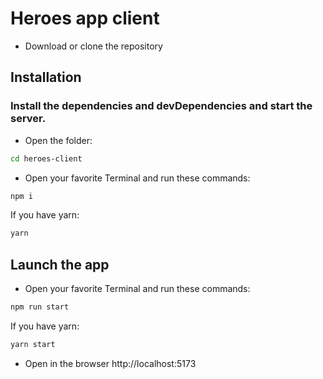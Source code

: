 # Heroes app client

- Download or clone the repository

## Installation
### Install the dependencies and devDependencies and start the server.
- Open the folder:
```sh
cd heroes-client
```
- Open your favorite Terminal and run these commands:
```sh
npm i
```
If you have yarn:
```sh
yarn
```

## Launch the app

- Open your favorite Terminal and run these commands:
```sh
npm run start
```
If you have yarn:
```sh
yarn start
```
- Open in the browser http://localhost:5173
